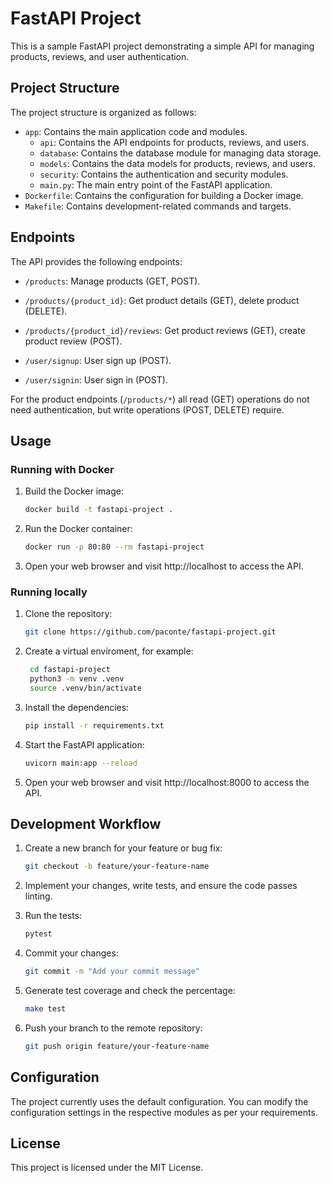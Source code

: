 # FastAPI Project

This is a sample FastAPI project demonstrating a simple API for managing products, reviews, and user authentication.

## Project Structure

The project structure is organized as follows:

- `app`: Contains the main application code and modules.
  - `api`: Contains the API endpoints for products, reviews, and users.
  - `database`: Contains the database module for managing data storage.
  - `models`: Contains the data models for products, reviews, and users.
  - `security`: Contains the authentication and security modules.
  - `main.py`: The main entry point of the FastAPI application.
- `Dockerfile`: Contains the configuration for building a Docker image.
- `Makefile`: Contains development-related commands and targets.

## Endpoints

The API provides the following endpoints:

+ `/products`: Manage products (GET, POST).

+ `/products/{product_id}`: Get product details (GET), delete product (DELETE).

+ `/products/{product_id}/reviews`: Get product reviews (GET), create product review (POST).

+ `/user/signup`: User sign up (POST).

+ `/user/signin`: User sign in (POST).

For the product endpoints (`/products/*`) all read (GET) operations do not need authentication, but write operations (POST, DELETE) require.


## Usage

### Running with Docker

1. Build the Docker image:

   ```bash
   docker build -t fastapi-project .
   ```

2. Run the Docker container:

   ```bash
   docker run -p 80:80 --rm fastapi-project
   ```

3. Open your web browser and visit http://localhost to access the API.


### Running locally
1. Clone the repository:

   ```bash
   git clone https://github.com/paconte/fastapi-project.git
   ```

2. Create a virtual enviroment, for example:
   ```bash
    cd fastapi-project
    python3 -m venv .venv
    source .venv/bin/activate
    ```

3. Install the dependencies:

   ```bash
   pip install -r requirements.txt
   ```

4. Start the FastAPI application:

   ```bash
   uvicorn main:app --reload
   ```

5. Open your web browser and visit http://localhost:8000 to access the API.


## Development Workflow

1. Create a new branch for your feature or bug fix:

   ```bash
   git checkout -b feature/your-feature-name
   ```

2. Implement your changes, write tests, and ensure the code passes linting.

3. Run the tests:

   ```bash
   pytest
   ```

3. Commit your changes:

   ```bash
   git commit -m "Add your commit message"
   ```

4. Generate test coverage and check the percentage:

   ```bash
   make test
   ```

4. Push your branch to the remote repository:

   ```bash
   git push origin feature/your-feature-name
   ```

## Configuration

The project currently uses the default configuration. You can modify the configuration settings in the respective modules as per your requirements.


## License

This project is licensed under the MIT License.
